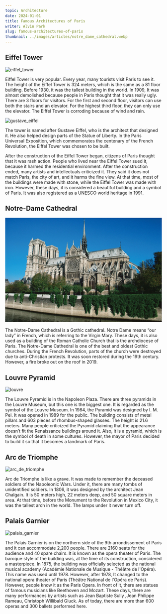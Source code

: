 ```yaml
---
topic: Architecture
date: 2024-01-01
title: Famous Architectures of Paris
writer: Alvin Park
slug: famous-architectures-of-paris
thumbnail: ../images/articles/notre_dame_cathedral.webp
---
```

## Eiffel Tower
![eiffel_tower](https://media.cntraveler.com/photos/58de89946c3567139f9b6cca/16:9/w_2560%2Cc_limit/GettyImages-468366251.jpg)

Eiffel Tower is very popular. Every year, many tourists visit Paris to see it. The height of the Eiffel Tower is 324 meters, which is the same as a 81 floor building. Before 1930, it was the tallest building in the world. In 1909, It was almost demolished because people in Paris thought that it was really ugly. There are 3 floors for visitors. For the first and second floor, visitors can use both the stairs and an elevator. For the highest third floor, they can only use the elevator. The Eiffel Tower is corroding because of wind and rain.

![gustave_eiffel](https://cdn.pariscityvision.com/library/image/5138.jpg)

The tower is named after Gustave Eiffel, who is the architect that designed it. He also helped design parts of the Statue of Liberty. In the Paris Universal Exposition, which commemorates the centenary of the French Revolution, the Eiffel Tower was chosen to be built. 

After the construction of the Eiffel Tower began, citizens of Paris thought that it was rash action. People who lived near the Eiffel Tower sued it, because it harmed the residential environment. After the construction ended, many artists and intellectuals criticized it. They said it does not match Paris, the city of art, and it harms the fine view. At that time, most of the buildings were made with stone, while the Eiffel Tower was made with iron. However, these days, it is considered a beautiful building and a symbol of Paris. It was also registered as a UNESCO world heritage in 1991.

## Notre-Dame Cathedral
![notre_dame](../images/articles/notre_dame_cathedral.webp)

The Notre-Dame Cathedral is a Gothic cathedral. Notre Dame means “our lady” in French, which is referring to the Virgin Mary. These days, it is also used as a building of the Roman Catholic Church that is the archdiocese of Paris. The Notre-Dame Cathedral is one of the best and oldest Gothic churches.  During the French Revolution, parts of the church were destroyed due to anti-Christian protests. It was soon restored during the 19th century. However, a fire broke out on the roof in 2019. 

## Louvre Pyramid

![louvre](https://buyoya.com/wp-content/uploads/2018/09/Louvre-Pyramid-at-Night.jpg)

The Louvre Pyramid is in the Napoleon Plaza. There are three pyramids in the Louvre Museum, but this one is the biggest one. It is regarded as the symbol of the Louvre Museum. 
In 1984, the Pyramid was designed by I. M. Pei. It was opened in 1989 for the public. The building consists of metal pillars and 603 pieces of rhombus-shaped glasses. The height is 21.6 meters. 
Many people criticized the Pyramid claiming that the appearance doesn’t fit the Renaissance buildings around it. Also, it is a pyramid, which is the symbol of death in some cultures. However, the mayor of Paris decided to build it so that it becomes a landmark of Paris. 

## Arc de Triomphe
![arc_de_triomphe](https://upload.wikimedia.org/wikipedia/commons/7/79/Arc_de_Triomphe%2C_Paris_21_October_2010.jpg)

Arc de Triomphe is like a grave. It was made to remember the deceased soldiers of the Napoleonic Wars. Under it, there are many tombs of unidentified soldiers. In 1806, it was designed by the architect Jean Chalgain. It is 50 meters high, 22 meters deep, and 50 square meters in area. At that time, before the Monument to the Revolution in Mexico City, it was the tallest arch in the world. The lamps under it never turn off. 

## Palais Garnier
![palais_garnier](https://worldinparis.com/wp-content/uploads/2022/04/Palais-Garnier-Opera-Hall.jpg)

The Palais Garnier is on the northern side of the 9th arrondissement of Paris and it can accommodate 2,200 people. There are 2160 seats for the audience and  40 spare chairs. It is known as the opera theater of Paris. The baroque style of the building was, at the time of its construction, considered a masterpiece. In 1875, the building was officially selected as the national musical academy (Académie Nationale de Musique - Théâtre de l'Opéra). This name was used until 1978. However, after 1978, It changed to the national opera theater of Paris (Théâtre National de l'Opéra de Paris). However, people know it as the Paris Opera. In front of it, there are statues of famous musicians like Beethoven and Mozart. These days, there are many performances by artists such as Jean Baptiste Sully ,Jean Philippe Rameau, Christoph Willibald Gluck. As of today, there are more than 600 operas and 300 ballets performed here. 